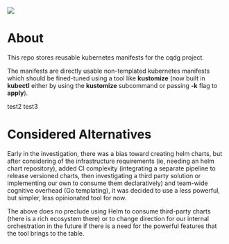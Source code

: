 ![](https://github.com/Ferlab-Ste-Justine/cqdg-orchestrations/workflows/Commit%20Lint%20Check/badge.svg)

# About

This repo stores reusable kubernetes manifests for the cqdg project.

The manifests are directly usable non-templated kubernetes manifests which should be fined-tuned using a tool like **kustomize** (now built in **kubectl** either by using the **kustomize** subcommand or passing **-k** flag to **apply**).

test2
test3

# Considered Alternatives

Early in the investigation, there was a bias toward creating helm charts, but after considering of the infrastructure requirements (ie, needing an helm chart repository), added CI complexity (integrating a separate pipeline to release versioned charts, then investigating a third party solution or implementing our own to consume them declaratively) and team-wide cognitive overhead (Go templating), it was decided to use a less powerful, but simpler, less opinionated tool for now.

The above does no preclude using Helm to consume third-party charts (there is a rich ecosystem there) or to change direction for our internal orchestration in the future if there is a need for the powerful features that the tool brings to the table.